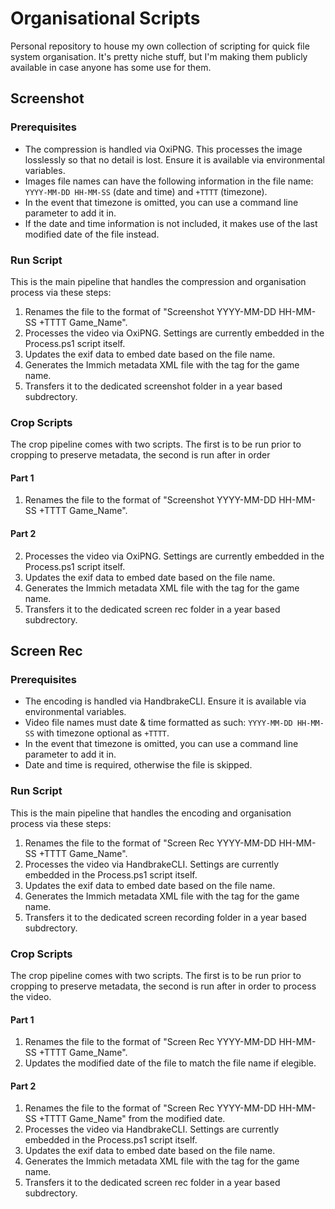 # Organisational Scripts

Personal repository to house my own collection of scripting for quick file system organisation. It's pretty niche stuff, but I'm making them publicly available in case anyone has some use for them.

## Screenshot

### Prerequisites
- The compression is handled via OxiPNG. This processes the image losslessly so that no detail is lost. Ensure it is available via environmental variables.
- Images file names can have the following information in the file name: `YYYY-MM-DD HH-MM-SS` (date and time) and `+TTTT` (timezone).
- In the event that timezone is omitted, you can use a command line parameter to add it in.
- If the date and time information is not included, it makes use of the last modified date of the file instead.
  
### Run Script
This is the main pipeline that handles the compression and organisation process via these steps:
1. Renames the file to the format of "Screenshot YYYY-MM-DD HH-MM-SS +TTTT Game_Name".
2. Processes the video via OxiPNG. Settings are currently embedded in the Process.ps1 script itself.
3. Updates the exif data to embed date based on the file name.
4. Generates the Immich metadata XML file with the tag for the game name.
5. Transfers it to the dedicated screenshot folder in a year based subdrectory.

### Crop Scripts
The crop pipeline comes with two scripts. The first is to be run prior to cropping to preserve metadata, the second is run after in order 

#### Part 1
1. Renames the file to the format of "Screenshot YYYY-MM-DD HH-MM-SS +TTTT Game_Name".

#### Part 2
2. Processes the video via OxiPNG. Settings are currently embedded in the Process.ps1 script itself.
3. Updates the exif data to embed date based on the file name.
4. Generates the Immich metadata XML file with the tag for the game name.
5. Transfers it to the dedicated screen rec folder in a year based subdrectory.


## Screen Rec

### Prerequisites
- The encoding is handled via HandbrakeCLI. Ensure it is available via environmental variables.
- Video file names must date & time formatted as such: `YYYY-MM-DD HH-MM-SS` with timezone optional as `+TTTT`.
- In the event that timezone is omitted, you can use a command line parameter to add it in.
- Date and time is required, otherwise the file is skipped.

### Run Script
This is the main pipeline that handles the encoding and organisation process via these steps:

1. Renames the file to the format of "Screen Rec YYYY-MM-DD HH-MM-SS +TTTT Game_Name".
2. Processes the video via HandbrakeCLI. Settings are currently embedded in the Process.ps1 script itself.
3. Updates the exif data to embed date based on the file name.
4. Generates the Immich metadata XML file with the tag for the game name.
5. Transfers it to the dedicated screen recording folder in a year based subdrectory.

### Crop Scripts
The crop pipeline comes with two scripts. The first is to be run prior to cropping to preserve metadata, the second is run after in order to process the video.

#### Part 1
1. Renames the file to the format of "Screen Rec YYYY-MM-DD HH-MM-SS +TTTT Game_Name".
2. Updates the modified date of the file to match the file name if elegible.

#### Part 2
1. Renames the file to the format of "Screen Rec YYYY-MM-DD HH-MM-SS +TTTT Game_Name" from the modified date.
2. Processes the video via HandbrakeCLI. Settings are currently embedded in the Process.ps1 script itself.
3. Updates the exif data to embed date based on the file name.
4. Generates the Immich metadata XML file with the tag for the game name.
5. Transfers it to the dedicated screen rec folder in a year based subdrectory.
